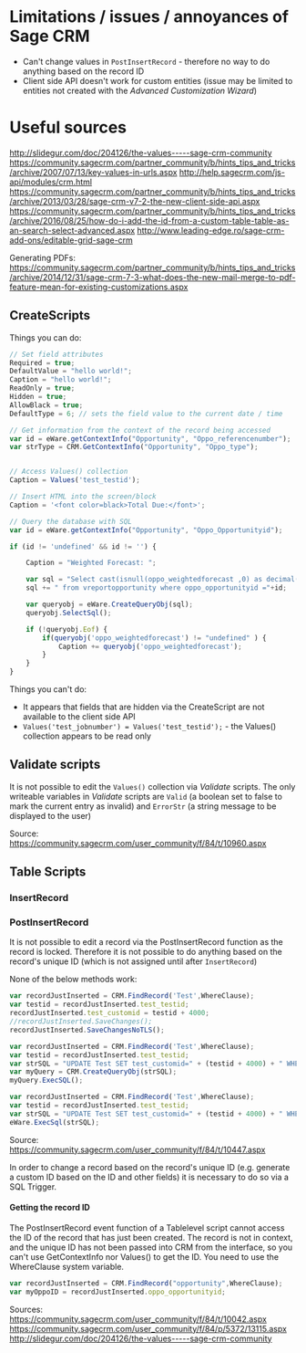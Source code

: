 
# Limitations / issues / annoyances of Sage CRM

- Can't change values in `PostInsertRecord` - therefore no way to do anything based on the record ID
- Client side API doesn't work for custom entities (issue may be limited to entities not created with the *Advanced Customization Wizard*)

# Useful sources

http://slidegur.com/doc/204126/the-values-----sage-crm-community
https://community.sagecrm.com/partner_community/b/hints_tips_and_tricks/archive/2007/07/13/key-values-in-urls.aspx
http://help.sagecrm.com/js-api/modules/crm.html
https://community.sagecrm.com/partner_community/b/hints_tips_and_tricks/archive/2013/03/28/sage-crm-v7-2-the-new-client-side-api.aspx
https://community.sagecrm.com/partner_community/b/hints_tips_and_tricks/archive/2016/08/25/how-do-i-add-the-id-from-a-custom-table-table-as-an-search-select-advanced.aspx
http://www.leading-edge.ro/sage-crm-add-ons/editable-grid-sage-crm

Generating PDFs:
https://community.sagecrm.com/partner_community/b/hints_tips_and_tricks/archive/2014/12/31/sage-crm-7-3-what-does-the-new-mail-merge-to-pdf-feature-mean-for-existing-customizations.aspx


## CreateScripts

Things you can do:
```javascript
// Set field attributes
Required = true;
DefaultValue = "hello world!";
Caption = "hello world!";
ReadOnly = true;
Hidden = true;
AllowBlack = true;
DefaultType = 6; // sets the field value to the current date / time

// Get information from the context of the record being accessed
var id = eWare.getContextInfo("Opportunity", "Oppo_referencenumber");
var strType = CRM.GetContextInfo("Opportunity", "Oppo_type");


// Access Values() collection
Caption = Values('test_testid');

// Insert HTML into the screen/block
Caption = '<font color=black>Total Due:</font>';

// Query the database with SQL
var id = eWare.getContextInfo("Opportunity", "Oppo_Opportunityid");

if (id != 'undefined' && id != '') {

	Caption = "Weighted Forecast: ";

	var sql = "Select cast(isnull(oppo_weightedforecast ,0) as decimal(10,2)) as oppo_weightedforecast";
	sql += " from vreportopportunity where oppo_opportunityid ="+id;

	var queryobj = eWare.CreateQueryObj(sql);
	queryobj.SelectSql();

    if (!queryobj.Eof) {
        if(queryobj('oppo_weightedforecast') != "undefined" ) {
            Caption += queryobj('oppo_weightedforecast');
        }
    }
}
```

Things you can't do:
- It appears that fields that are hidden via the CreateScript are not available to the client side API
- `Values('test_jobnumber') = Values('test_testid');` - the Values() collection appears to be read only

## Validate scripts

It is not possible to edit the `Values()` collection via *Validate* scripts. The only writeable variables in *Validate* scripts are `Valid` (a boolean set to false to mark the current entry as invalid) and `ErrorStr` (a string message to be displayed to the user)

Source: https://community.sagecrm.com/user_community/f/84/t/10960.aspx


## Table Scripts

### InsertRecord

### PostInsertRecord

It is not possible to edit a record via the PostInsertRecord function as the record is locked. Therefore it is not possible to do anything based on the record's unique ID (which is not assigned until after `InsertRecord`)

None of the below methods work:

```javascript
var recordJustInserted = CRM.FindRecord('Test',WhereClause);
var testid = recordJustInserted.test_testid;
recordJustInserted.test_customid = testid + 4000;
//recordJustInserted.SaveChanges();
recordJustInserted.SaveChangesNoTLS();
```
```javascript
var recordJustInserted = CRM.FindRecord('Test',WhereClause);
var testid = recordJustInserted.test_testid;
var strSQL = "UPDATE Test SET test_customid=" + (testid + 4000) + " WHERE test_testid = " + testid + ";"
var myQuery = CRM.CreateQueryObj(strSQL);
myQuery.ExecSQL();
```
```javascript
var recordJustInserted = CRM.FindRecord('Test',WhereClause);
var testid = recordJustInserted.test_testid;
var strSQL = "UPDATE Test SET test_customid=" + (testid + 4000) + " WHERE test_testid = " + testid + ";"
eWare.ExecSql(strSQL);
```



Source: https://community.sagecrm.com/user_community/f/84/t/10447.aspx

In order to change a record based on the record's unique ID (e.g. generate a custom ID based on the ID and other fields) it is necessary to do so via a SQL Trigger.



#### Getting the record ID

The PostInsertRecord event function of a Tablelevel script cannot access the ID of the record that has just been created. The record is not in context, and the unique ID has not been passed into CRM from the interface, so you can't use GetContextInfo nor Values() to get the ID. You need to use the WhereClause system variable.

```javascript
var recordJustInserted = CRM.FindRecord("opportunity",WhereClause);
var myOppoID = recordJustInserted.oppo_opportunityid;
```

Sources:
https://community.sagecrm.com/user_community/f/84/t/10042.aspx
https://community.sagecrm.com/user_community/f/84/p/5372/13115.aspx
http://slidegur.com/doc/204126/the-values-----sage-crm-community








